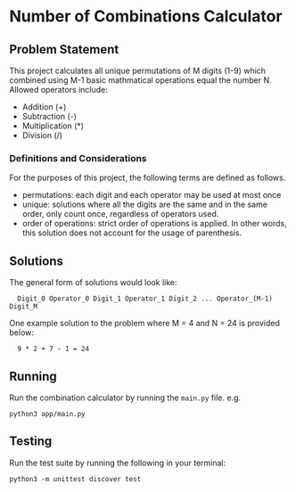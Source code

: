 # Number of Combinations Calculator

## Problem Statement
This project calculates all unique permutations of M digits (1-9) which combined using M-1 basic mathmatical operations equal the number N. Allowed
operators include:
  - Addition (+)
  - Subtraction (-)
  - Multiplication (*)
  - Division (/)

### Definitions and Considerations
For the purposes of this project, the following terms are defined as follows.
  - permutations: each digit and each operator may be used at most once
  - unique: solutions where all the digits are the same and in the same order,
  only count once, regardless of operators used. 
  - order of operations: strict order of operations is applied. In other words,
  this solution does not account for the usage of parenthesis.

## Solutions
The general form of solutions would look like:
```
  Digit_0 Operator_0 Digit_1 Operator_1 Digit_2 ... Operator_(M-1) Digit_M
```

One example solution to the problem where M = 4 and N = 24 is provided below:
```
  9 * 2 + 7 - 1 = 24
```

## Running
Run the combination calculator by running the `main.py` file. e.g.

```
python3 app/main.py
```

## Testing
Run the test suite by running the following in your terminal:

```
python3 -m unittest discover test
```